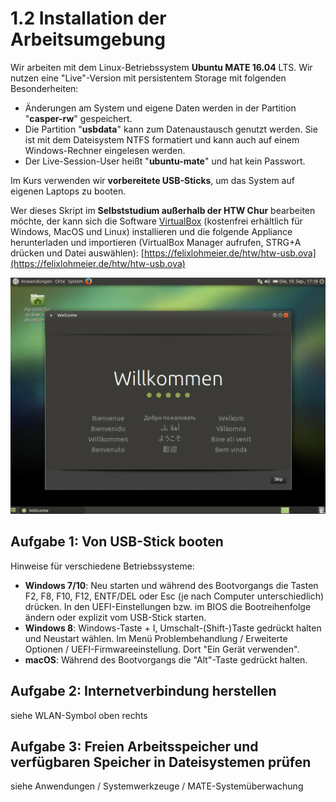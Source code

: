 # 1.2 Installation der Arbeitsumgebung

Wir arbeiten mit dem Linux-Betriebssystem **Ubuntu MATE 16.04** LTS. Wir nutzen eine "Live"-Version mit persistentem Storage mit folgenden Besonderheiten:

* Änderungen am System und eigene Daten werden in der Partition "**casper-rw**" gespeichert.
* Die Partition "**usbdata**" kann zum Datenaustausch genutzt werden. Sie ist mit dem Dateisystem NTFS formatiert und kann auch auf einem Windows-Rechner eingelesen werden.
* Der Live-Session-User heißt "**ubuntu-mate**" und hat kein Passwort.

Im Kurs verwenden wir **vorbereitete USB-Sticks**, um das System auf eigenen Laptops zu booten.

Wer dieses Skript im **Selbststudium außerhalb der HTW Chur** bearbeiten möchte, der kann sich die Software [VirtualBox](https://www.virtualbox.org/wiki/Downloads) \(kostenfrei erhältlich für Windows, MacOS und Linux\) installieren und die folgende Appliance herunterladen und importieren \(VirtualBox Manager aufrufen, STRG+A drücken und Datei auswählen\): [https://felixlohmeier.de/htw/htw-usb.ova](https://felixlohmeier.de/htw/htw-usb.ova)

![](/images/willkommen.png)

## Aufgabe 1: Von USB-Stick booten

Hinweise für verschiedene Betriebssysteme:

* **Windows 7/10**: Neu starten und während des Bootvorgangs die Tasten F2, F8, F10, F12, ENTF/DEL oder Esc \(je nach Computer unterschiedlich\) drücken. In den UEFI-Einstellungen bzw. im BIOS die Bootreihenfolge ändern oder explizit vom USB-Stick starten.
* **Windows 8**: Windows-Taste + I, Umschalt-\(Shift-\)Taste gedrückt halten und Neustart wählen. Im Menü Problembehandlung / Erweiterte Optionen / UEFI-Firmwareeinstellung. Dort "Ein Gerät verwenden".
* **macOS**: Während des Bootvorgangs die "Alt"-Taste gedrückt halten.

## Aufgabe 2: Internetverbindung herstellen

siehe WLAN-Symbol oben rechts

## Aufgabe 3: Freien Arbeitsspeicher und verfügbaren Speicher in Dateisystemen prüfen

siehe Anwendungen / Systemwerkzeuge / MATE-Systemüberwachung


